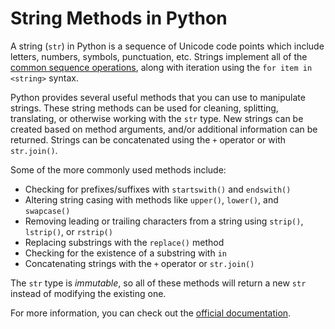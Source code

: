 # String Methods in Python

A string (`str`) in Python is a sequence of Unicode code points which
include letters, numbers, symbols, punctuation, etc. Strings
implement all of the [common sequence operations][types seq common],
along with iteration using the `for item in <string>` syntax.

Python provides several useful methods that you can use to manipulate
strings. These string methods can be used for cleaning, splitting, translating,
or otherwise working with the `str` type. New strings can be created based
on method arguments, and/or additional information can be returned. Strings
can be concatenated using the `+` operator or with `str.join()`.

Some of the more commonly used methods include:

- Checking for prefixes/suffixes with `startswith()` and `endswith()`
- Altering string casing with methods like `upper()`, `lower()`, and `swapcase()`
- Removing leading or trailing characters from a string using `strip()`, `lstrip()`, or `rstrip()`
- Replacing substrings with the `replace()` method
- Checking for the existence of a substring with `in`
- Concatenating strings with the `+` operator or `str.join()`

The `str` type is _immutable_, so all of these methods will return a new `str` instead of modifying the existing one.

For more information, you can check out the [official documentation][official documentation].

[types seq common]: https://docs.python.org/3/library/stdtypes.html#typesseq-common
[official documentation]: https://docs.python.org/3/library/stdtypes.html#string-methods

